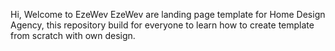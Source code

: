 
Hi, Welcome to EzeWev
EzeWev are landing page template for Home Design Agency, this repository build for everyone to learn how to create template from scratch with own design.
